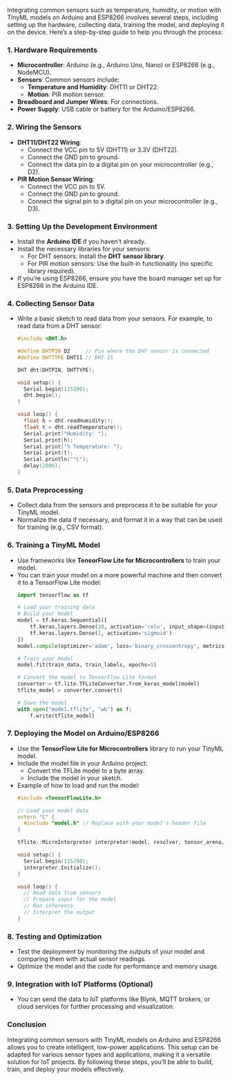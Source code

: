 Integrating common sensors such as temperature, humidity, or motion with TinyML models on Arduino and ESP8266 involves several steps, including setting up the hardware, collecting data, training the model, and deploying it on the device. Here’s a step-by-step guide to help you through the process:

### 1. **Hardware Requirements**
   - **Microcontroller**: Arduino (e.g., Arduino Uno, Nano) or ESP8266 (e.g., NodeMCU).
   - **Sensors**: Common sensors include:
     - **Temperature and Humidity**: DHT11 or DHT22.
     - **Motion**: PIR motion sensor.
   - **Breadboard and Jumper Wires**: For connections.
   - **Power Supply**: USB cable or battery for the Arduino/ESP8266.

### 2. **Wiring the Sensors**
   - **DHT11/DHT22 Wiring**:
     - Connect the VCC pin to 5V (DHT11) or 3.3V (DHT22).
     - Connect the GND pin to ground.
     - Connect the data pin to a digital pin on your microcontroller (e.g., D2).
   - **PIR Motion Sensor Wiring**:
     - Connect the VCC pin to 5V.
     - Connect the GND pin to ground.
     - Connect the signal pin to a digital pin on your microcontroller (e.g., D3).

### 3. **Setting Up the Development Environment**
   - Install the **Arduino IDE** if you haven’t already.
   - Install the necessary libraries for your sensors:
     - For DHT sensors: Install the **DHT sensor library**.
     - For PIR motion sensors: Use the built-in functionality (no specific library required).
   - If you’re using ESP8266, ensure you have the board manager set up for ESP8266 in the Arduino IDE.

### 4. **Collecting Sensor Data**
   - Write a basic sketch to read data from your sensors. For example, to read data from a DHT sensor:
     ```cpp
     #include <DHT.h>

     #define DHTPIN D2     // Pin where the DHT sensor is connected
     #define DHTTYPE DHT11 // DHT 11

     DHT dht(DHTPIN, DHTTYPE);

     void setup() {
       Serial.begin(115200);
       dht.begin();
     }

     void loop() {
       float h = dht.readHumidity();
       float t = dht.readTemperature();
       Serial.print("Humidity: ");
       Serial.print(h);
       Serial.print("% Temperature: ");
       Serial.print(t);
       Serial.println("°C");
       delay(2000);
     }
     ```

### 5. **Data Preprocessing**
   - Collect data from the sensors and preprocess it to be suitable for your TinyML model.
   - Normalize the data if necessary, and format it in a way that can be used for training (e.g., CSV format).

### 6. **Training a TinyML Model**
   - Use frameworks like **TensorFlow Lite for Microcontrollers** to train your model.
   - You can train your model on a more powerful machine and then convert it to a TensorFlow Lite model:
     ```python
     import tensorflow as tf
     
     # Load your training data
     # Build your model
     model = tf.keras.Sequential([
         tf.keras.layers.Dense(10, activation='relu', input_shape=(input_shape,)),
         tf.keras.layers.Dense(1, activation='sigmoid')
     ])
     model.compile(optimizer='adam', loss='binary_crossentropy', metrics=['accuracy'])
     
     # Train your model
     model.fit(train_data, train_labels, epochs=5)
     
     # Convert the model to TensorFlow Lite format
     converter = tf.lite.TFLiteConverter.from_keras_model(model)
     tflite_model = converter.convert()
     
     # Save the model
     with open("model.tflite", "wb") as f:
         f.write(tflite_model)
     ```

### 7. **Deploying the Model on Arduino/ESP8266**
   - Use the **TensorFlow Lite for Microcontrollers** library to run your TinyML model.
   - Include the model file in your Arduino project:
     - Convert the TFLite model to a byte array.
     - Include the model in your sketch.
   - Example of how to load and run the model:
     ```cpp
     #include <TensorFlowLite.h>

     // Load your model data
     extern "C" {
       #include "model.h" // Replace with your model's header file
     }

     tflite::MicroInterpreter interpreter(model, resolver, tensor_arena, kTensorArenaSize, &error_reporter);
     
     void setup() {
       Serial.begin(115200);
       interpreter.Initialize();
     }

     void loop() {
       // Read data from sensors
       // Prepare input for the model
       // Run inference
       // Interpret the output
     }
     ```

### 8. **Testing and Optimization**
   - Test the deployment by monitoring the outputs of your model and comparing them with actual sensor readings.
   - Optimize the model and the code for performance and memory usage.

### 9. **Integration with IoT Platforms (Optional)**
   - You can send the data to IoT platforms like Blynk, MQTT brokers, or cloud services for further processing and visualization.

### Conclusion
Integrating common sensors with TinyML models on Arduino and ESP8266 allows you to create intelligent, low-power applications. This setup can be adapted for various sensor types and applications, making it a versatile solution for IoT projects. By following these steps, you’ll be able to build, train, and deploy your models effectively.